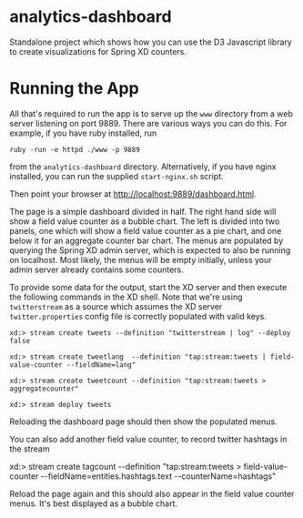analytics-dashboard
===================

Standalone project which shows how you can use the D3 Javascript library to create visualizations for Spring XD counters.

Running the App
===============

All that's required to run the app is to serve up the `www` directory from a web server listening on port 9889. There are various ways you can do this. For example, if you have ruby installed, run

    ruby -run -e httpd ./www -p 9889

from the `analytics-dashboard` directory. Alternatively, if you have nginx installed, you can run the supplied `start-nginx.sh` script.

Then point your browser at [http://localhost:9889/dashboard.html](http://localhost:9889/dashboard.html).

The page is a simple dashboard divided in half. The right hand side will show a field value counter as a bubble chart. The left is divided into two panels, one which will show a field value counter as a pie chart, and one below it for an aggregate counter bar chart. The menus are populated by querying the Spring XD admin server, which is expected to also be running on localhost. Most likely, the menus will be empty initially, unless your admin server already contains some counters.

To provide some data for the output, start the XD server and then execute the following commands in the XD shell. Note that we're using `twitterstream` as a source which assumes the XD server `twitter.properties` config file is correctly populated with valid keys.

    xd:> stream create tweets --definition "twitterstream | log" --deploy false

    xd:> stream create tweetlang  --definition "tap:stream:tweets | field-value-counter --fieldName=lang"

    xd:> stream create tweetcount --definition "tap:stream:tweets > aggregatecounter"

    xd:> stream deploy tweets

Reloading the dashboard page should then show the populated menus.

You can also add another field value counter, to record twitter hashtags in the stream

   xd:> stream create tagcount --definition "tap:stream:tweets > field-value-counter --fieldName=entities.hashtags.text --counterName=hashtags"

Reload the page again and this should also appear in the field value counter menus. It's best displayed as a bubble chart.
